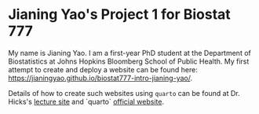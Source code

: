 # Jianing Yao's Project 1 for Biostat 777

My name is Jianing Yao. I am a first-year PhD student at the Department of Biostatistics at Johns Hopkins Bloomberg School of Public Health. My first attempt to create and deploy a website can be found here: <https://jianingyao.github.io/biostat777-intro-jianing-yao/>.

Details of how to create such websites using `quarto` can be found at Dr. Hicks's [lecture site](<https://www.stephaniehicks.com/jhustatprogramming2023/posts/2023-10-26-build-website/>) and \`quarto\` [official website](<https://quarto.org/docs/publishing/github-pages.html>).
